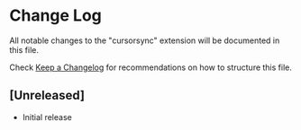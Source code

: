 # Change Log

All notable changes to the "cursorsync" extension will be documented in this file.

Check [Keep a Changelog](http://keepachangelog.com/) for recommendations on how to structure this file.

## [Unreleased]

- Initial release
